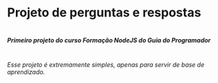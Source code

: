 # Projeto de perguntas e respostas

#

#

#

##### Primeiro projeto do curso Formação NodeJS do Guia do Programador

#

###### Esse projeto é extremamente simples, apenas para servir de base de aprendizado.
